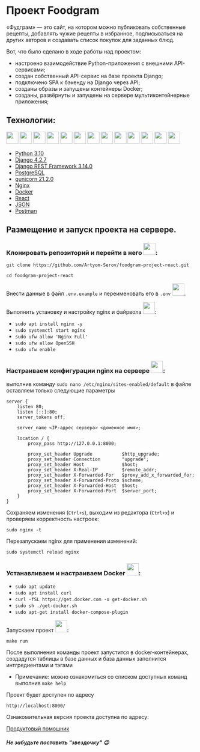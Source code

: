 # Проект Foodgram

«Фудграм» — это сайт, на котором можно публиковать собственные рецепты, добавлять чужие рецепты в избранное, подписываться на других авторов и создавать список покупок для заданных блюд.

Вот, что было сделано в ходе работы над проектом:
* настроено взаимодействие Python-приложения с внешними API-сервисами;
* создан собственный API-сервис на базе проекта Django;
* подключено SPA к бэкенду на Django через API;
* созданы образы и запущены контейнеры Docker;
* созданы, развёрнуты и запущены на сервере мультиконтейнерные приложения;

## Технологии:
<img height="32" width="32" src="https://cdn.jsdelivr.net/npm/simple-icons@v11/icons/python.svg" /> <img height="32" width="32" src="https://cdn.jsdelivr.net/npm/simple-icons@v11/icons/django.svg" /> 
<img height="32" width="32" src="https://cdn.jsdelivr.net/npm/simple-icons@v11/icons/dotenv.svg" />
<img height="32" width="32" src="https://cdn.jsdelivr.net/npm/simple-icons@v11/icons/postgresql.svg" />
<img height="32" width="32" src="https://cdn.jsdelivr.net/npm/simple-icons@v11/icons/gunicorn.svg" />
<img height="32" width="32" src="https://cdn.jsdelivr.net/npm/simple-icons@v11/icons/nginx.svg" />
<img height="32" width="32" src="https://cdn.jsdelivr.net/npm/simple-icons@v11/icons/docker.svg" />
<img height="32" width="32" src="https://cdn.jsdelivr.net/npm/simple-icons@v11/icons/git.svg" />
<img height="32" width="32" src="https://cdn.jsdelivr.net/npm/simple-icons@v11/icons/make.svg" />
<img height="32" width="32" src="https://cdn.jsdelivr.net/npm/simple-icons@v11/icons/react.svg" />
<img height="32" width="32" src="https://cdn.jsdelivr.net/npm/simple-icons@v11/icons/json.svg" />
<img height="32" width="32" src="https://cdn.jsdelivr.net/npm/simple-icons@v11/icons/linux.svg" />
<img height="32" width="32" src="https://cdn.jsdelivr.net/npm/simple-icons@v11/icons/postman.svg" />
* [Python 3.10](https://docs.python.org/3.10/)
* [Django 4.2.7](https://www.djangoproject.com/)
* [Django REST Framework 3.14.0](https://www.django-rest-framework.org/)
* [PostgreSQL](https://www.postgresql.org/)
* [gunicorn 21.2.0](https://docs.gunicorn.org/en/stable/)
* [Nginx](https://nginx.org/)
* [Docker](https://www.docker.com/)
* [React](https://ru.react.js.org/)
* [JSON](https://www.json.org)
* [Postman](https://www.postman.com/)


## Размещение и запуск проекта на сервере.
### Клонировать репозиторий и перейти в него <img height="32" width="32" src="https://cdn.jsdelivr.net/npm/simple-icons@v11/icons/git.svg" />:
```
git clone https://github.com/Artyom-Serov/foodgram-project-react.git
```
```
cd foodgram-project-react
```
Внести данные в файл `.env.example` и переименовать его в `.env` <img height="32" width="32" src="https://cdn.jsdelivr.net/npm/simple-icons@v11/icons/dotenv.svg" />.

Выполнить установку и настройку nginx и файрвола <img height="32" width="32" src="https://cdn.jsdelivr.net/npm/simple-icons@v11/icons/linux.svg" />:
* `sudo apt install nginx -y`
* `sudo systemctl start nginx`
* `sudo ufw allow 'Nginx Full'`
* `sudo ufw allow OpenSSH`
* `sudo ufw enable`

### Настраиваем конфигурации nginx на сервере <img height="32" width="32" src="https://cdn.jsdelivr.net/npm/simple-icons@v11/icons/nginx.svg" />:
выполнив команду `sudo nano /etc/nginx/sites-enabled/default` в файле оставляем только следующие параметры
```
server {
    listen 80;
    listen [::]:80;
    server_tokens off;

    server_name <IP-адрес сервера> <доменное имя>;

    location / {
        proxy_pass http://127.0.0.1:8000;

        proxy_set_header Upgrade           $http_upgrade;
        proxy_set_header Connection        "upgrade";
        proxy_set_header Host              $host;
        proxy_set_header X-Real-IP         $remote_addr;
        proxy_set_header X-Forwarded-For   $proxy_add_x_forwarded_for;
        proxy_set_header X-Forwarded-Proto $scheme;
        proxy_set_header X-Forwarded-Host  $host;
        proxy_set_header X-Forwarded-Port  $server_port;
    }
}
```
Сохраняем изменения (`Ctrl+s`), выходим из редактора (`Ctrl+x`) и проверяем корректность настроек:
```
sudo nginx -t
```
Перезапускаем nginx для применения изменений:
```
sudo systemctl reload nginx
```
### Устанавливаем и настраиваем Docker <img height="32" width="32" src="https://cdn.jsdelivr.net/npm/simple-icons@v11/icons/docker.svg" />:
* `sudo apt update`
* `sudo apt install curl`
* `curl -fSL https://get.docker.com -o get-docker.sh`
* `sudo sh ./get-docker.sh`
* `sudo apt-get install docker-compose-plugin`

Запускаем проект <img height="32" width="32" src="https://cdn.jsdelivr.net/npm/simple-icons@v11/icons/make.svg" />:
```
make run
```

После выполнения команды проект запустится в docker-контейнерах, создадутся таблицы в базе данных и база данных заполнится интгредиентами и тэгами
* Примечание: можно ознакомиться со списком доступных команд выполнив `make help`

Проект будет доступен по адресу 
```
http://localhost:8000/
```
Ознакомительная версия проекта доступна по адресу:

[Продуктовый помошник](https://foodgram-react.sytes.net)

##### Не забудьте поставить "звездочку" :wink:
